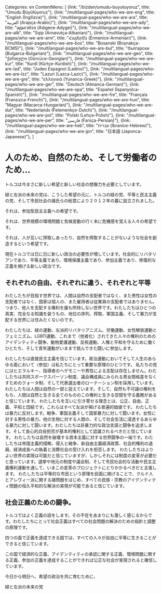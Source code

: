 Categories: en
ContentMenu: [
  {link: "/bizden/umudu-buyutuyoruz", title: "Umudu Büyütüyoruz"},
  {link: "/multilangual-pages/who-we-are-eng", title: "English (İngilizce)"},
  {link: "/multilangual-pages/who-we-are-ara", title: "العربية (Arapça-Arabic)"},
  {link: "/multilangual-pages/who-we-are-ady", title: "адыгэбзэ (Adıgece-Adygei)"},
  {link: "/multilangual-pages/who-we-are-alb", title: "Sqip (Arnavutça-Albanian)"},
  {link: "/multilangual-pages/who-we-are-arm", title: "Հայերէն (Ermenice-Armenian)"},
  {link: "/multilangual-pages/who-we-are-bos", title: "Bosanski (Boşnakça-BCMS)"},
  {link: "/multilangual-pages/who-we-are-bul", title: "български (Bulgarca-Bulgarian)"},
  {link: "/multilangual-pages/who-we-are-geo", title: "ქართული (Gürcüce-Georgian)"},
  {link: "/multilangual-pages/who-we-are-kur", title: "Kurdî (Kürtçe-Kurdish)"},
  {link: "/multilangual-pages/who-we-are-lad", title: "Judeo Espagnol (Ladino)"},
  {link: "/multilangual-pages/who-we-are-lzz", title: "Lazuri (Lazca-Lazic)"},
  {link: "/multilangual-pages/who-we-are-gre", title: "ελληνικά (Yunanca-Greek)"},
  {link: "/multilangual-pages/who-we-are-ger", title: "Deutsch (Almanca-German)"},
  {link: "/multilangual-pages/who-we-are-spa", title: "Español (İspanyolca-Spanish)"},
  {link: "/multilangual-pages/who-we-are-fre", title: "Français (Fransızca-French)"},
  {link: "/multilangual-pages/who-we-are-hun", title: "Magyar (Macarca-Hungarian)"},
  {link: "/multilangual-pages/who-we-are-dut", title: "Nederlands (Felemenkçe-Dutch)"},
  {link: "/multilangual-pages/who-we-are-pol", title: "Polski (Lehçe-Polish)"},
  {link: "/multilangual-pages/who-we-are-per", title: "فارسى (Farsça-Persian)"},
  {link: "/multilangual-pages/who-we-are-heb", title: "עברית (İbranice-Hebrew)"},
  {link: "/multilangual-pages/who-we-are-jpn", title: "日本語 (Japonca-Japanese)"},
  ]


#	人のため、自然のため、そして労働者のため…

トルコは今まさに新しい希望と新しい社会の想像力を必要としています。

緑と左派の未来の党は、こうした希望の元に、トルコの緑の党、平等と民主主義の党、そして市民社会の諸氏らの総意により２０１２年の暮に設立されました。

それは、参加型民主主義への希望です。

それは、世界規模の環境問題と気候変動の行く末に危機感を覚える人々の希望です。

それは、人が互いに搾取しあったり、自然を搾取することがないような社会を創造するという希望です。

現在トルコでは日に日に新しい政治の必要性が増しています。社会的にリバタリアンであり、平等主義であり、環境保護主義であり、参加主義であり、修復的な正義を掲げる新しい政治です。

## それぞれの自由、それぞれに違う、それぞれと平等

わたしたちが目指す世界では、人間は自然の支配者ではなく、また男性は女性の支配者ではなく、国家は個人の、また雇用者は従業員の支配者ではありません。つまり、他人を支配する権利を誰も所持しない世界です。わたしたちはひとつの真実、完全なる知識を装うもの、地位の序列、搾取、軍国主義、そして暴力が支配する世界には住みたくないのです。

わたしたちは、緑の運動、左派的リバタリアニズム、労働運動、女性解放運動とフェミニズム、LGBTI運動、これまで〈他者化〉されてきた人々の権利のためのアイデンティティ闘争、動物愛護運動、反核運動、人権と平和を守るために働くひとたち、そして青年運動がいままで挑んできた闘いに参加します。

わたしたちは直接民主主義を信じています。政治運動においてそして人生のあらゆる面において〈参加〉は私たちにとって重要な原理のひとつです。
私たちの党にはヒエラルキー、指導者のヘゲモニーや男性による支配は存在しません。わたしたちは共同スポークスパーソン制度、議会構成員にみられる男女間格差をなくすためのクォータ制、そして代表選出者のローテーション制を採用しています。
わたしたちは人間は自然の一部と捉えています。そして、自然も不可譲の権利をもち、人間は自然と生きる全てのもののこの権利と生きる空間を守る義務があると信じています。
わたしたちを互いに引き寄せる理念とは、公正、自由、正義、平和と団結です。これらはすべて左派が掲げる普遍的価値です。
わたしたちは暴力に反対します。戦争、軍国主義そして国家暴力に対して闘います。女性に対する男性の暴力、他の生物に対する人間の、そして社会生活に浸透するあらゆる暴力に対して闘います。わたしたちは非暴力的な政治言語と闘争を追求します。そして良心的兵役拒否が基本的権利として認識されるべきだと信じています。
わたしたちは自然を破壊する資本主義に対する世界闘争の一端です。わたしたちは帝国主義的侵略、侵入と戦争、新自由主義経済政策、社会的権利の退廃、経済成長への執着と消費社会の受け入れを拒否します。
わたしたちはよりよい世界の実現は可能だと信じていますが、しかしそれには制度の変革が必要だと思っています。選挙や地元の制度や議会制、そして市民社会的な活動や民主主義権利運動を通して、いまこの変革のプロジェクトにとりかかるべきだと主張します。
わたしたちは平等的な市民という原理を前面に掲げることで、クルド人とアレヴィー派に関する諸問題をはじめ、すべての民族・宗教のアイデンティティ問題の恒久平和的な解決の実現が可能であると信じています。

## 社会正義のための闘争。

トルコではよく正義の話をします。その不在をあまりにも激しく感じるからです。わたしたちにとって社会正義はすべての社会問題の解決のための指針と調整の原理です。

四つの面で正義を達成できる国では、すべての人々が自由に平等に生きることができると信じています。

この国で経済的な正義、アイデンティティの承認に関する正義、環境問題に関する正義、参加の正義を達成することができれば公正な社会が実現されると確信しています。

今日から明日へ、希望の政治を共に育むために、

緑と左派の未来の党
